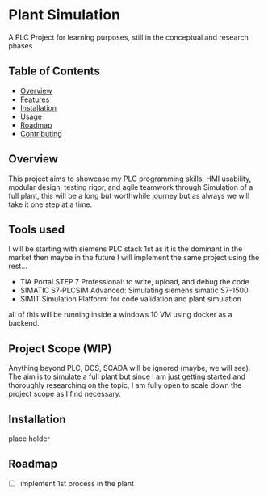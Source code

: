 # Plant Simulation
A PLC Project for learning purposes, still in the conceptual and research phases

## Table of Contents
- [Overview](#Overview)
- [Features](#features)
- [Installation](#installation)
- [Usage](#usage)
- [Roadmap](#roadmap)
- [Contributing](#contributing)

## Overview
This project aims to showcase my PLC programming skills, HMI usability, modular design, testing rigor, and agile teamwork through Simulation of a full plant, this will be a long but worthwhile journey but as always we will take it one step at a time.

## Tools used
I will be starting with siemens PLC stack 1st as it is the dominant in the market then maybe in the future I will implement the same project using the rest...
- TIA Portal STEP 7 Professional: to write, upload, and debug the code
- SIMATIC S7‑PLCSIM Advanced: Simulating siemens simatic S7-1500
- SIMIT Simulation Platform: for code validation and plant simulation

all of this will be running inside a windows 10 VM using docker as a backend.

## Project Scope (WIP)
Anything beyond PLC, DCS, SCADA will be ignored (maybe, we will see). The aim is to simulate a full plant but since I am just getting started and thoroughly researching on the topic, I am fully open to scale down the project scope as I find necessary.

## Installation
place holder

## Roadmap
- [ ] implement 1st process in the plant
